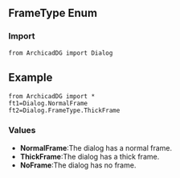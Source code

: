 ## FrameType Enum

### Import
```
from ArchicadDG import Dialog
``` 

## Example
```
from ArchicadDG import *
ft1=Dialog.NormalFrame
ft2=Dialog.FrameType.ThickFrame
```

### Values
* **NormalFrame**:The dialog has a normal frame.
* **ThickFrame**:The dialog has a thick frame.
* **NoFrame**:The dialog has no frame.